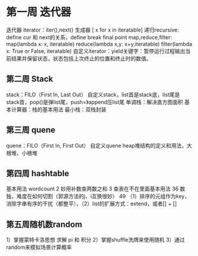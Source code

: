 # 第一周 迭代器
迭代器 iterator：iter(),next()
生成器 [ x for x in iteratable]
递归recursive: define cur 和 next的关系，define break final point
map,reduce,filter: 
map(lambda x: x, iteratable)
reduce(lambda x,y: x+y,iteratable)
filter(lambda x: True or False, iteratable)
自定义iterator：yield关键字：暂停运行过程输出当前结果并保留状态，状态包括上次终止的位置和终止时的数值。
## 第二周 Stack
stack：FILO（First In, Last Out）
自定义stack，list首是stack底，list尾是stack首，pop()是弹list尾，push=》append压list尾
单调栈：解决直方图面积
基本计算器：栈的基本用法
最小栈：双栈封装
## 第三周 quene
quene：FILO（First In, First Out）
自定义quene
heap堆结构的定义和用法，大根堆、小根堆
## 第四周 hashtable
基本用法 wordcount
2 妙用补数查两数之和
3 查表在不在里面基本用法
36 数独，难度在如何切割（郭源方法的j、i互换很妙）
49 （1）排序的元组作为key，消除字串有序的干扰（都整平），（2）list的扩展方式：extend，或者[] + [] 
## 第五周随机数random
1）掌握蒙特卡洛思想 求解 pi 和 积分
2）掌握shuffle洗牌来使用随机
3）通过random来模拟场景计算概率
